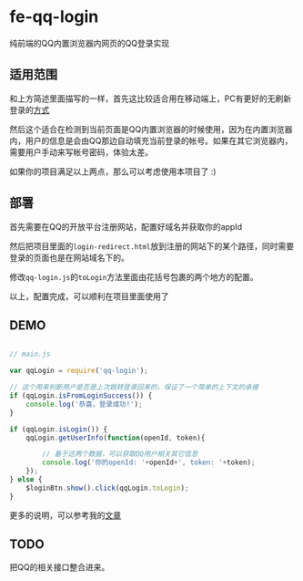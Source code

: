 # fe-qq-login

纯前端的QQ内置浏览器内网页的QQ登录实现

## 适用范围

和上方简述里面描写的一样，首先这比较适合用在移动端上，PC有更好的无刷新登录的[方式](http://wiki.open.qq.com/wiki/%E3%80%90QQ%E7%99%BB%E5%BD%95%E3%80%91JS_SDK%E4%BD%BF%E7%94%A8%E8%AF%B4%E6%98%8E)

然后这个适合在检测到当前页面是QQ内置浏览器的时候使用，因为在内置浏览器内，用户的信息是会由QQ那边自动填充当前登录的帐号。如果在其它浏览器内，需要用户手动来写帐号密码，体验太差。

如果你的项目满足以上两点，那么可以考虑使用本项目了 :)

## 部署

首先需要在QQ的开放平台注册网站，配置好域名并获取你的appId

然后把项目里面的`login-redirect.html`放到注册的网站下的某个路径，同时需要登录的页面也是在网站域名下的。

修改`qq-login.js`的`toLogin`方法里面由花括号包裹的两个地方的配置。

以上，配置完成，可以顺利在项目里面使用了

## DEMO

```javascript

// main.js

var qqLogin = require('qq-login');

// 这个用来判断用户是否是上次跳转登录回来的，保证了一个简单的上下文的承接
if (qqLogin.isFromLoginSuccess()) {
    console.log('恭喜，登录成功!'); 
}

if (qqLogin.isLogin()) {
    qqLogin.getUserInfo(function(openId, token){

        // 基于这两个数据，可以获取QQ用户相关其它信息
        console.log('你的openId: '+openId+', token: '+token);
    });
} else {
    $loginBtn.show().click(qqLogin.toLogin);
}

```

更多的说明，可以参考我的[文章](http://www.shuizhongyueming.com/2017/04/20/qq%E5%86%85%E7%BD%AE%E6%B5%8F%E8%A7%88%E5%99%A8%E4%B8%8B%E7%9A%84qq%E7%99%BB%E5%BD%95%E5%AE%9E%E7%8E%B0/)

## TODO 

把QQ的相关接口整合进来。
